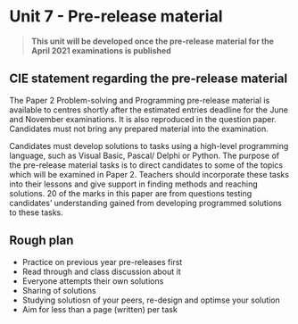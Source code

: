 # Unit 7 - Pre-release material

> **This unit will be developed once the pre-release material for the April 2021 examinations is published**

## CIE statement regarding the pre-release material

The Paper 2 Problem-solving and Programming pre-release material is available to centres shortly after the estimated entries deadline for the June and November examinations. It is also reproduced in the question paper. Candidates must not bring any prepared material into the examination.

Candidates must develop solutions to tasks using a high-level programming language, such as Visual Basic, Pascal/ Delphi or Python. The purpose of the pre-release material tasks is to direct candidates to some of the topics which will be examined in Paper 2. Teachers should incorporate these tasks into their lessons and give support in finding methods and reaching solutions. 20 of the marks in this paper are from questions testing candidates’ understanding gained from developing programmed solutions to these tasks.

## Rough plan

* Practice on previous year pre-releases first
* Read through and class discussion about it
* Everyone attempts their own solutions
* Sharing of solutions
* Studying solutiosn of your peers, re-design and optimse your solution
* Aim for less than a page (written) per task

